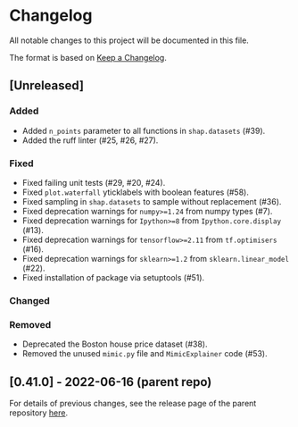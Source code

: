 # Changelog

All notable changes to this project will be documented in this file.

The format is based on [Keep a Changelog](https://keepachangelog.com/en/1.0.0/).

## [Unreleased]

### Added

- Added `n_points` parameter to all functions in `shap.datasets` (#39).
- Added the ruff linter (#25, #26, #27).

### Fixed

- Fixed failing unit tests (#29, #20, #24).
- Fixed `plot.waterfall` yticklabels with boolean features (#58).
- Fixed sampling in `shap.datasets` to sample without replacement (#36).
- Fixed deprecation warnings for `numpy>=1.24` from numpy types (#7).
- Fixed deprecation warnings for `Ipython>=8` from `Ipython.core.display` (#13).
- Fixed deprecation warnings for `tensorflow>=2.11` from `tf.optimisers` (#16).
- Fixed deprecation warnings for `sklearn>=1.2` from `sklearn.linear_model` (#22).
- Fixed installation of package via setuptools (#51).

### Changed


### Removed

- Deprecated the Boston house price dataset (#38).
- Removed the unused `mimic.py` file and `MimicExplainer` code (#53).

## [0.41.0] - 2022-06-16 (parent repo)

For details of previous changes, see the release page of the parent repository
[here](https://github.com/slundberg/shap/releases).
